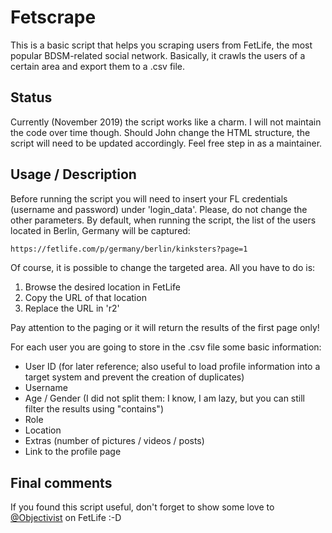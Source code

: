 ﻿# Fetscrape

This is a basic script that helps you scraping users from FetLife, the most popular BDSM-related social network. Basically, it crawls the users of a certain area and export them to a .csv file.


## Status

Currently (November 2019) the script works like a charm. I will not maintain the code over time though. Should John change the HTML structure, the script will need to be updated accordingly. Feel free step in as a maintainer.


## Usage / Description

Before running the script you will need to insert your FL credentials (username and password) under 'login_data'. Please, do not change the other parameters.
By default, when running the script, the list of the users located in Berlin, Germany will be captured:

```bash
https://fetlife.com/p/germany/berlin/kinksters?page=1
```

Of course, it is possible to change the targeted area. All you have to do is:
1) Browse the desired location in FetLife
2) Copy the URL of that location 
3) Replace the URL in 'r2'

Pay attention to the paging or it will return the results of the first page only!

For each user you are going to store in the .csv file some basic information:

- User ID (for later reference; also useful to load profile information into a target system and prevent the creation of duplicates)
- Username 
- Age / Gender (I did not split them: I know, I am lazy, but you can still filter the results using "contains")
- Role
- Location
- Extras (number of pictures / videos / posts)
- Link to the profile page

## Final comments
If you found this script useful, don't forget to show some love to [@Objectivist](https://fetlife.com/users/1296385) on FetLife :-D

